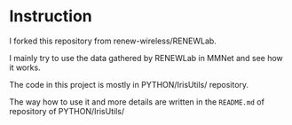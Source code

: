 # Instruction
I forked this repository from renew-wireless/RENEWLab.

I mainly try to use the data gathered by RENEWLab in MMNet and see how it works.

The code in this project is mostly in PYTHON/IrisUtils/ repository.

The way how to use it and more details are written in the `README.md` of repository of PYTHON/IrisUtils/
